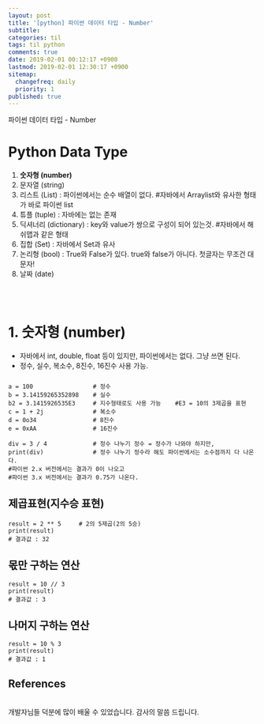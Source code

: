```yaml
---
layout: post
title: '[python] 파이썬 데이터 타입 - Number'
subtitle: 
categories: til
tags: til python
comments: true
date: 2019-02-01 00:12:17 +0900
lastmod: 2019-02-01 12:30:17 +0900
sitemap:
  changefreq: daily
  priority: 1
published: true
---
```


파이썬 데이터 타입 - Number<br />


# Python Data Type
1. **숫자형 (number)**
2. 문자열 (string)
3. 리스트 (List) : 파이썬에서는 순수 배열이 없다. #자바에서 Arraylist와 유사한 형태가 바로 파이썬 list
4. 튜플 (tuple) : 자바에는 없는 존재
5. 딕셔너리 (dictionary) : key와 value가 쌍으로 구성이 되어 있는것.  #자바에서 해쉬맵과 같은 형태
6. 집합 (Set) : 자바에서 Set과 유사
7. 논리형 (bool) : True와 False가 있다. true와 false가 아니다. 첫글자는 무조건 대문자!
8. 날짜 (date)     
<br>
<br>

# 1. 숫자형 (number)
* 자바에서 int, double, float 등이 있지만, 파이썬에서는 없다. 그냥 쓰면 된다.
* 정수, 실수, 복소수, 8진수, 16진수 사용 가능.

###
    a = 100                 # 정수
    b = 3.14159265352898    # 실수
    b2 = 3.1415926535E3     # 지수형태로도 사용 가능    #E3 = 10의 3제곱을 표현
    c = 1 + 2j              # 복소수
    d = 0o34                # 8진수
    e = 0xAA                # 16진수

    div = 3 / 4             # 정수 나누기 정수 = 정수가 나와야 하지만,
    print(div)              # 정수 나누기 정수라 해도 파이썬에서는 소수점까지 다 나온다.
    #파이썬 2.x 버전에서는 결과가 0이 나오고
    #파이썬 3.x 버전에서는 결과가 0.75가 나온다.

## 제곱표현(지수승 표현)
    result = 2 ** 5     # 2의 5제곱(2의 5승)
    print(result)
    # 결과값 : 32

## 몫만 구하는 연산
    result = 10 // 3
    print(result) 
    # 결과값 : 3
    
## 나머지 구하는 연산
    result = 10 % 3
    print(result)
    # 결과값 : 1


## References

<br/>
개발자님들 덕분에 많이 배울 수 있었습니다. 감사의 말씀 드립니다.<br/>